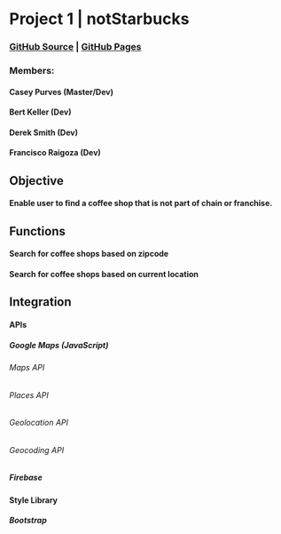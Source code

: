 # Project 1 | notStarbucks

### [GitHub Source](https://github.com/caseyjames95/Project1) | [GitHub Pages](https://www.google.com)

### Members:
#### Casey Purves (Master/Dev)
#### Bert Keller (Dev)
#### Derek Smith (Dev)
#### Francisco Raigoza (Dev)


## Objective
#### Enable user to find a coffee shop that is not part of chain or franchise.

## Functions
#### Search for coffee shops based on zipcode
#### Search for coffee shops based on current location

## Integration
#### APIs
##### Google Maps (JavaScript)
###### Maps API
###### Places API
###### Geolocation API
###### Geocoding API
##### Firebase
#### Style Library
##### Bootstrap

